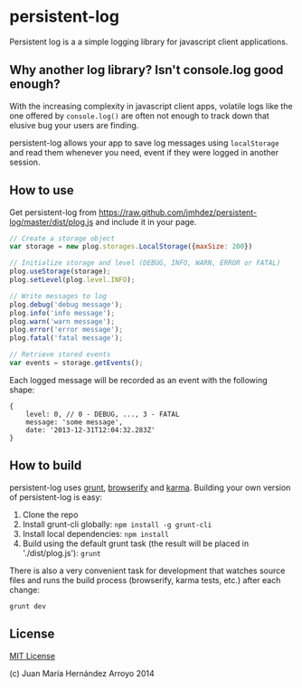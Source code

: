 persistent-log
==============

Persistent log is a a simple logging library for javascript client applications. 

Why another log library? Isn't console.log good enough?
-------------------------------------------------------

With the increasing complexity in javascript client apps, volatile logs like the one offered by `console.log()` are often not enough to track down that elusive bug your users are finding.

persistent-log allows your app to save log messages using `localStorage` and read them whenever you need, event if they were logged in another session.

How to use
----------

Get persistent-log from https://raw.github.com/jmhdez/persistent-log/master/dist/plog.js and include it in your page.

```Javascript
// Create a storage object
var storage = new plog.storages.LocalStorage({maxSize: 200})

// Initialize storage and level (DEBUG, INFO, WARN, ERROR or FATAL)
plog.useStorage(storage);
plog.setLevel(plog.level.INFO);

// Write messages to log
plog.debug('debug message');
plog.info('info message');
plog.warn('warn message');
plog.error('error message');
plog.fatal('fatal message');

// Retrieve stored events
var events = storage.getEvents();
```

Each logged message will be recorded as an event with the following shape:

```
{
	level: 0, // 0 - DEBUG, ..., 3 - FATAL
	message: 'some message',
	date: '2013-12-31T12:04:32.283Z'
}
```

How to build
------------

persistent-log uses [grunt](http://gruntjs.com/), [browserify](http://browserify.org/) and [karma](http://karma-runner.github.io/0.10/index.html). Building your own version of persistent-log is easy:

1. Clone the repo
2. Install grunt-cli globally: ``npm install -g grunt-cli``
3. Install local dependencies: ``npm install``
4. Build using the default grunt task (the result will be placed in './dist/plog.js'): ``grunt``

There is also a very convenient task for development that watches source files and runs the build process (browserify, karma tests, etc.) after each change:

``grunt dev``


License
-------

[MIT License](http://opensource.org/licenses/MIT)

(c) Juan María Hernández Arroyo 2014